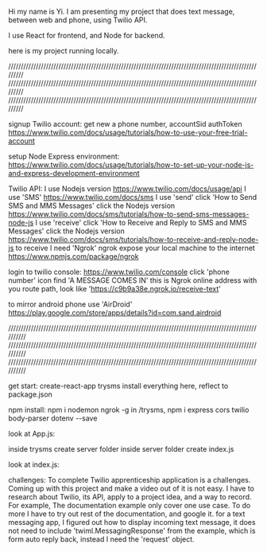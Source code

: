 Hi my name is Yi.
I am presenting my project that does text message, 
between web and phone, 
using Twilio API.

I use React for frontend,
and Node for backend.

here is my project running locally.


/////////////////////////////////////////////////////////////////////////////////////////////////////////
/////////////////////////////////////////////////////////////////////////////////////////////////////////
/////////////////////////////////////////////////////////////////////////////////////////////////////////

signup Twilio account:
get new a phone number,
accountSid
authToken
https://www.twilio.com/docs/usage/tutorials/how-to-use-your-free-trial-account


setup Node Express environment:
https://www.twilio.com/docs/usage/tutorials/how-to-set-up-your-node-js-and-express-development-environment


Twilio API:
I use Nodejs version
https://www.twilio.com/docs/usage/api
I use 'SMS'
https://www.twilio.com/docs/sms
I use 'send'
click 'How to Send SMS and MMS Messages'
click the Nodejs version
https://www.twilio.com/docs/sms/tutorials/how-to-send-sms-messages-node-js
I use 'receive'
click 'How to Receive and Reply to SMS and MMS Messages'
click the Nodejs version
https://www.twilio.com/docs/sms/tutorials/how-to-receive-and-reply-node-js
to receive I need 'Ngrok'
ngrok expose your local machine to the internet
https://www.npmjs.com/package/ngrok


login to twilio console:
https://www.twilio.com/console
click 'phone number' icon
find 'A MESSAGE COMES IN'
this is Ngrok online address with you route path, look like 'https://c9b9a38e.ngrok.io/receive-text'


to mirror android phone use 'AirDroid'
https://play.google.com/store/apps/details?id=com.sand.airdroid


//////////////////////////////////////////////////////////////////////////////////////////////////////////
//////////////////////////////////////////////////////////////////////////////////////////////////////////
//////////////////////////////////////////////////////////////////////////////////////////////////////////


get start:
create-react-app trysms
    install everything here, reflect to package.json

npm install:
npm i nodemon ngrok -g
in /trysms, npm i express cors twilio body-parser dotenv --save


look at App.js:


inside trysms create server folder
    inside server folder create index.js

look at index.js:


challenges:
To complete Twilio apprenticeship application is a challenges.
Coming up with this project and make a video out of it is not easy.
I have to research about Twilio, its API, apply to a project idea, and a way to record.
For example,
    The documentation example only cover one use case.
    To do more I have to try out rest of the documentation, and google it.
    for a text messaging app, I figured out how to display incoming text message, it does not need to include 'twiml.MessagingResponse' from the example, which is form auto reply back, instead I need the 'request' object.
